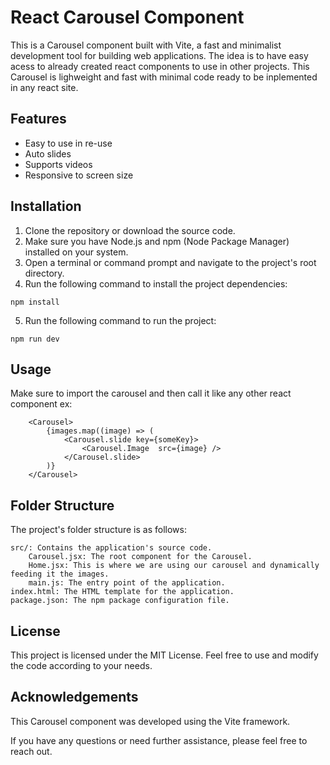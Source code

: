 # React Carousel Component

This is a Carousel component built with Vite, a fast and minimalist development tool for building web applications. The idea is to have easy acess to already created react components to use in other projects. This Carousel is lighweight and fast with minimal code ready to be inplemented in any react site.

## Features

- Easy to use in re-use
- Auto slides 
- Supports videos
- Responsive to screen size 

## Installation

1. Clone the repository or download the source code.
2. Make sure you have Node.js and npm (Node Package Manager) installed on your system.
3. Open a terminal or command prompt and navigate to the project's root directory.
4. Run the following command to install the project dependencies:

```shell
npm install

```

5. Run the following command to run the project:

```shell
npm run dev
```
## Usage

Make sure to import the carousel and then call it like any other react component
ex:
```shell
    <Carousel>
        {images.map((image) => (
            <Carousel.slide key={someKey}>
                <Carousel.Image  src={image} />
            </Carousel.slide>
        )}
    </Carousel>

```



## Folder Structure

The project's folder structure is as follows:

    src/: Contains the application's source code.
        Carousel.jsx: The root component for the Carousel.
        Home.jsx: This is where we are using our carousel and dynamically feeding it the images.
        main.js: The entry point of the application.
    index.html: The HTML template for the application.
    package.json: The npm package configuration file.

## License

This project is licensed under the MIT License. Feel free to use and modify the code according to your needs.


## Acknowledgements

This Carousel component was developed using the Vite framework.

If you have any questions or need further assistance, please feel free to reach out.
